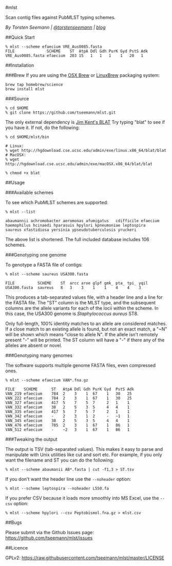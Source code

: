 #mlst

Scan contig files against PubMLST typing schemes.

_By Torsten Seemann | [@torstenseemann](https://twitter.com/torstenseemann) | [blog](http://thegenomefactory.blogspot.com/)_

##Quick Start

```
% mlst --scheme efaecium VRE_Aus0085.fasta
FILE              SCHEME    ST  AtpA Ddl Gdh PurK Gyd PstS Adk
VRE_Aus0085.fasta efaecium	203 15   1   1   1    1   20   1
```

##Installation

###Brew
If you are using the [OSX Brew](http://brew.sh/) or [LinuxBrew](http://brew.sh/linuxbrew/) packaging system:

    brew tap homebrew/science
    brew install mlst

###Source

    % cd $HOME
    % git clone https://github.com/tseemann/mlst.git
    
The only external dependency is [Jim Kent's BLAT](http://genome.ucsc.edu/FAQ/FAQblat.html#blat3)
Try typing "blat" to see if you have it. If not, do the following:
    
    % cd $HOME/mlst/bin
    
    # Linux:
    % wget http://hgdownload.cse.ucsc.edu/admin/exe/linux.x86_64/blat/blat
    # MacOSX:
    % wget http://hgdownload.cse.ucsc.edu/admin/exe/macOSX.x86_64/blat/blat
    
    % chmod +x blat

##Usage

###Available schemes

To see which PubMLST schemes are supported:

    % mlst --list
    
    abaumannii achromobacter aeromonas afumigatus	cdifficile efaecium
    haemophilus	hcinaedi hparasuis hpylori kpneumoniae leptospira
    saureus xfastidiosa	yersinia ypseudotuberculosis yruckeri

The above list is shortened. The full included database includes 106 schemes.

###Genotyping one genome

To genotype a FASTA file of contigs:

    % mlst --scheme saureus USA300.fasta
    
    FILE	      SCHEME	ST	arcc aroe glpf gmk_	pta_ tpi_ yqil
    USA300.fasta  saureus	8	3	 3	  1    1	4	 4	  3

This produces a tab-separated values file, with a header line and a line 
for the FASTA file. The "ST" column is the MLST type, and the subsequent
columns are the allele variants for each of the locii within the scheme.
In this case, the USA300 genome is *Staphylococcus aureus* ST8.

Only full-length, 100% identity matches to an allele are considered matches. 
If a close match to an existing allele is found, but not an exact match, a "~N"
will be shown which means "close to allele N". If the allele isn't remotely
present  "-" will be printed. The ST column will have a "-" if there any of
the alleles are absent or novel.

###Genotyping many genomes

The software supports multiple genome FASTA files, even compressed ones. 

    % mlst --scheme efaecium VAN*.fna.gz

    FILE	SCHEME	    ST	 AtpA Ddl Gdh PurK Gyd	PstS Adk
    VAN_219	efaecium	784  2    3	   1  67	1	30	 25
    VAN_222	efaecium	784  2    3	   1  67	1	30	 25
    VAN_327	efaecium	417  5    7	   5  7  	2	1	 1
    VAN_332	efaecium	38	 2    5	   3  5	    4	4	 1
    VAN_335	efaecium	417	 5    7	   5  7	    2	1	 1
    VAN_342	efaecium	-	 2    3	   1  2	    -	~1	 1
    VAN_345	efaecium	38	 2    5	   3  5	    4	4	 1
    VAN_476	efaecium	785	 2	  3	   1  67	1	86	 1
    VAN_512	efaecium	-	 ~2	  3	   1  67	1	86	 1
    
###Tweaking the output

The output is TSV (tab-separated values). This makes it easy to parse 
and manipulate with Unix utilities like cut and sort etc. For example, 
if you only want the filename and ST you can do the following:

    % mlst --scheme abaumanii AB*.fasta | cut -f1,3 > ST.tsv

If you don't want the header line use the `--noheader` option:

    % mlst --scheme leptospira --noheader L550.fa
    
If you prefer CSV because it loads more smoothly into MS Excel, use the `--csv` option:

    % mlst --scheme hpylori --csv Peptobismol.fna.gz > mlst.csv

##Bugs

Please submit via the Github Issues page: https://github.com/tseemann/mlst/issues

##Licence

GPLv2: https://raw.githubusercontent.com/tseemann/mlst/master/LICENSE

